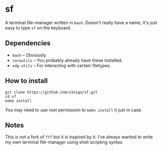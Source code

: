 # sf

A terminal file-manager written in `bash`. Doesn't really have a name, it's just easy to type `sf` on the keyboard.

## Dependencies

- `bash` &ndash; Obviously.
- `coreutils` &ndash; You probably already have these installed.
- `xdg-utils` &ndash; For interacting with certain filetypes.

## How to install

```
git clone https://github.com/x1nigo/sf.git
cd sf
make install
```

You may need to use root permission to `make install` it just in case.

## Notes

This is not a fork of `fff` but it is inspired by it. I've always wanted to write my own terminal file-manager using shell scripting syntax.
